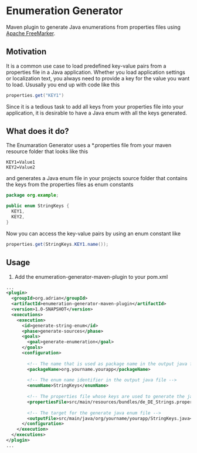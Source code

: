 # Enumeration Generator
Maven plugin to generate Java enumerations from properties files using [Apache FreeMarker](http://freemarker.org/).

## Motivation
It is a common use case to load predefined key-value pairs from a properties file in a Java application. Whether you load application settings or localization text, you always need to provide a key for the value you want to load. Ususally you end up with code like this
```java
properties.get("KEY1")
```
Since it is a tedious task to add all keys from your properties file into your application, it is desirable to have a Java enum with all the keys generated.

## What does it do?
The Enumaration Generator uses a *.properties file from your maven resource folder that looks like this
```properties
KEY1=Value1
KEY2=Value2
```
and generates a Java enum file in your projects source folder that contains the keys from the properties files as enum constants
```java
package org.example;

public enum StringKeys {
  KEY1,
  KEY2,
}
```
Now you can access the key-value pairs by using an enum constant like
```java
properties.get(StringKeys.KEY1.name());
```

## Usage
1. Add the enumeration-generator-maven-plugin to your pom.xml
```xml
...
<plugin>
  <groupId>org.adrian</groupId>
  <artifactId>enumeration-generator-maven-plugin</artifactId>
  <version>1.0-SNAPSHOT</version>
  <executions>
    <execution>
      <id>generate-string-enum</id>
      <phase>generate-sources</phase>
      <goals>
        <goal>generate-enumeration</goal>
      </goals>
      <configuration>
      
        <!-- The name that is used as package name in the output java file -->
        <packageName>org.yourname.yourapp</packageName>
        
        <!-- The enum name identifier in the output java file -->
        <enumName>StringKeys</enumName>
        
        <!-- The properties file whose keys are used to generate the java enum file -->
        <propertiesFile>src/main/resources/bundles/de_DE_Strings.properties</propertiesFile>
        
        <!-- The target for the generate java enum file -->
        <outputFile>src/main/java/org/yourname/yourapp/StringKeys.java</outputFile>
      </configuration>
    </execution>
  </executions>
</plugin>
...
```
